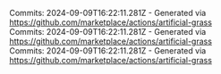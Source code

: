 Commits: 2024-09-09T16:22:11.281Z - Generated via https://github.com/marketplace/actions/artificial-grass
<br>
Commits: 2024-09-09T16:22:11.281Z - Generated via https://github.com/marketplace/actions/artificial-grass
<br>
Commits: 2024-09-09T16:22:11.281Z - Generated via https://github.com/marketplace/actions/artificial-grass
<br>
